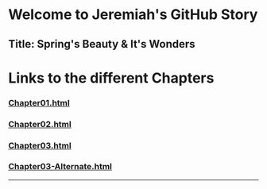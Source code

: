 # Welcome to Jeremiah's GitHub Story
## Title: Spring's Beauty & It's Wonders


Links to the different Chapters
=====================================

### [Chapter01.html](https://jeremiah-durano.github.io/github-story-2019/Chapter01.html "Chapter01")
### [Chapter02.html](https://jeremiah-durano.github.io/github-story-2019/Chapter02.html "Chapter02")
### [Chapter03.html](https://jeremiah-durano.github.io/github-story-2019/Chapter03.html "Chapter03")
### [Chapter03-Alternate.html](https://jeremiah-durano.github.io/github-story-2019/Chapter03-Alternate.html "Chapter03-Alternate")

---


